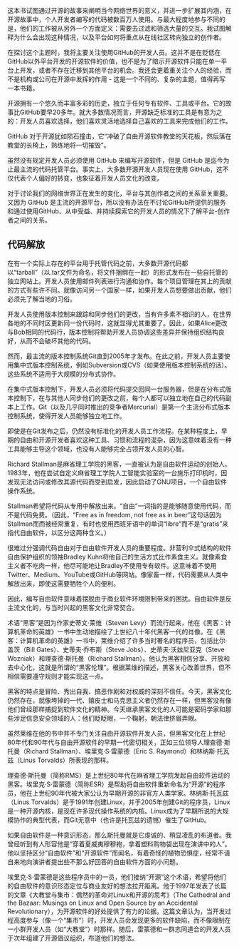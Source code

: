 这本书试图通过开源的故事来阐明当今网络世界的意义，并进一步扩展其内涵，在开源故事中，个人开发者编写的代码被数百万人使用。与最大程度地参与不同的是，他们的工作被从另外一个方面定义：需要去过滤和筛选大量的交互。我试图解释为什么会出现这种情况，以及平台如何将重点从在线社区转向独立的创作者。

在探讨这个主题时，我将主要关注使用GitHub的开发人员。这并不是在贬低在GitHub以外平台开发的开源软件的价值，也不是为了暗示开源软件只能在单一平台上开发，或者不存在迁移到其他平台的机会。我还会更着重关注个人的经验，而不是机构或公司在开源中发挥的作用 - 这是一个不同的、复杂的主题，值得再写一本书籍。

开源拥有一个悠久而丰富多彩的历史，独立于任何专有软件、工具或平台。它的故事比GitHub要早20多年。就大多数情况而言，开源缺乏标准的工具是有意为之的：开发人员喜欢选择，他们喜欢灵活地选择自己喜欢的工具来完成他们的工作。

GitHub 对于开源犹如陨石撞击，它“冲破了自由开源软件教堂的天花板，然后落在教堂的长椅上，熟练地将一切摧毁”。

虽然没有规定开发人员必须使用 GitHub 来编写开源软件，但是 GitHub 是迄今为止最主流的代码托管平台。事实上，大多数开源开发人员现在使用 GitHub，这不仅代表个人偏好的转变，也象征着开发人员文化的改变。

对于讨论我们的网络世界正在发生的变化，平台与其创作者之间的关系至关重要。又因为 GitHub 是主流的开源平台，所以没有办法在不讨论GitHub所提供的服务和通过使用GitHub、从中受益、并持续探索它的开发人员的情况下了解平台-创作者之间的关系。

<H2>代码解放</H2>

在有一个实际上存在的平台用于托管代码之前，大多数开源代码都以“tarball”（以.tar文件为命名，将文件捆绑在一起）的形式发布在一些自托管的独立网站上。开发人员使用邮件列表进行沟通和协作。每个项目管理在其上的贡献的方式有些许不同。就像访问另一个国家一样，如果开发人员想要做出贡献，他们必须先了解当地的习俗。

开发人员使用版本控制来跟踪和同步他们的更改，当有许多素不相识的人，在世界各地的不同时区更新同一份代码时，这就显得尤其重要了。因此，如果Alice更改与Bob相同的代码行，版本控制将帮助开发人员协调这些差异并保持组织结构良好，从而不会破坏其他的代码。

然而，最主流的版本控制系统Git直到2005年才发布。在此之前，开发人员主要使用集中式版本控制系统，例如Subversion或CVS（如果使用版本控制系统的话）。这些系统不适用于大规模的分布式协作。

在集中式版本控制下，开发人员必须将代码提交回同一台服务器，但是在分布式版本控制下，在与其他人同步他们的更改之前，每个人都可以独立地在自己的代码副本上工作。Git（以及几乎同时推出的竞争者Mercurial）是第一个主流分布式版本控制系统，使得开发人员能够独立地工作。

即使是在Git发布之后，仍然没有标准化的开发人员工作流程。在某种程度上，早期的自由和开源开发者喜欢这种工具、习惯和流程的混杂，因为这意味着没有一种工具能够主导这个领域，也没有人能够完全占领开发人员的心智。

Richard Stallman是麻省理工学院的黑客，一直被认为是自由软件运动的创始人。1983年，他在尝试自定义麻省理工学院人工智能实验室的一台施乐打印机时，因发现无法访问或修改其源代码而受到启发，因此启动了GNU项目，一个自由软件操作系统。

Stallman希望将代码从专用中解放出来。“自由”一词指的是能够随意使用代码，而不是代码免费。（因此，“Free as in freedom, not free as in beer”这句话因为Stallman而而被经常重复，有时也使用西班牙语中的单词“libre”而不是“gratis”来指代自由软件，以区分这两种含义。）

很难过分强调代码自由对于自由软件开发人员的重要程度。非营利伞式结构的软件自由保护组织的领袖Bradley Kuhn将他自己的生活方式比作素食主义。就像素食主义者不吃肉一样，他尽可能地让Bradley不使用专有软件。这意味着不使用Twitter、Medium、YouTube或GitHub等网站。像家畜一样，代码需要从人类中解放出来，即使这需要牺牲个人的便利。

因此，编写自由软件意味着摆脱由于商业软件环境限制带来的困扰。自由软件是反主流文化的，与当时兴起的黑客文化非常契合。

术语“黑客”是因为作家史蒂文·莱维（Steven Levy）而流行起来，他在《黑客：计算机革命的英雄》一书中生动地描绘了上世纪八十年代黑客一代的肖像。在《黑客：计算机革命的英雄》一书中，莱维介绍了许多当时著名的程序员，包括比尔·盖茨（Bill Gates）、史蒂夫·乔布斯（Steve Jobs）、史蒂夫·沃兹尼亚克（Steve Wozniak）和理查德·斯托曼（Richard Stallman）。他认为黑客相信分享、开放和去中心化，这就是所谓的“黑客伦理”。根据莱维的描述，黑客关心改善世界，但不相信需要遵守规则才能实现这一点。

黑客的特点是冒险、秀出自我、搞恶作剧和对权威的深刻不信任。今天，黑客文化仍然存在，就像垮掉的一代、嬉皮士和马克思主义者仍然存在一样，但黑客没有像他们曾经那样捕捉到软件文化的精神。今天继承黑客文化的人可能是密码学家和那些涉足信息安全领域的人：他们眨眨眼，一个鞠躬，朝法律挤眉弄眼。

虽然莱维在他的书中并不专门关注自由开源软件开发人员，但黑客文化在上世纪80年代和90年代与自由开源软件的早期一代密切相关，正如三位领导人理查德·斯托曼（Richard Stallman）、埃里克·S·雷蒙德（Eric S. Raymond）和林纳斯·托瓦兹（Linus Torvalds）所表现的那样。

理查德·斯托曼（简称RMS）是上世纪80年代在麻省理工学院发起自由软件运动的黑客。埃里克·S·雷蒙德（简称ESR）是帮助将自由软件重新命名为“开源”的程序员，他在上世纪90年代被大家公认为早期开源的非官方人类学家。林纳斯·托瓦兹（Linus Torvalds）是于1991年创建Linux，并于2005年创建Git的程序员，Linux是一种开源内核，是现在许多现代操作系统的内核。Linux成为了早期所说的大规模协作的典型代表，而Git无意中（也许是托瓦兹的遗憾）催生了GitHub。

如果自由软件是一种意识形态，那么斯托曼就是它虔诚的、稍显凌乱的布道者。我曾经听到有人形容他是“穿着夏威夷穆穆袍，拿着塑料购物袋出现在演讲中的人”。他以坚持区分“自由软件”和“开源软件”而闻名，有着奇怪的植物恐惧症，经常不请自来地向演讲者提出些不那么好回答的自由软件方面的小问题。

埃里克·S·雷蒙德是这些程序员中的一员，他们接纳“开源”这个术语，希望将他们的自由软件的意识形态定位与商业友好的想法拉开距离。他于1997年发表了长篇的文章《大教堂与集市：偶然的革命对Linux和开源的思考》（The Cathedral and the Bazaar: Musings on Linux and Open Source by an Accidental Revolutionary），为开源软件的好处提供了有力的论据。这篇文章认为，当开发过程高度参与（像一个“集市”）时，开发人员会发现更多的软件缺陷，而不像限制在一小群开发人员（如“大教堂”）时那样。随后，雷蒙德和一群志同道合的开发人员于次年组建了开源倡议组织，布道他们的想法。
